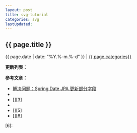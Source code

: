 ```yaml
---
layout: post
title: svg-tutorial
categories: svg
lastUpdated:
---
```


## {{ page.title }}

{{ page.date | date: "%Y.%-m.%-d" }} | <a href="/archive#{{ page.categories }}">{{ page.categories}}</a>






**更新列表：**



**参考文章：**

* [解决问题：Spring Date JPA 更新部分字段][1]
* [][2]
* [][3]
* [][4]
* [][5]
* [][6]

[1]: https://blog.csdn.net/Soulmate_Min/article/details/82777293
[2]: 
[3]: 
[4]: 
[5]: 
[6]: 